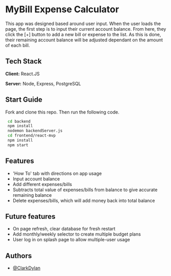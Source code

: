 
# MyBill Expense Calculator

This app was designed based around user input. When the user loads the page, the first step is to input their current account balance. From here, they click the [+] button to add a new bill or expense to the list. As this is done, their remaining account balance will be adjusted dependant on the amount of each bill.
## Tech Stack

**Client:** React.JS

**Server:** Node, Express, PostgreSQL

## Start Guide
Fork and clone this repo. Then run the following code.
```bash
 cd backend
 npm install
 nodemon backendServer.js
 cd frontend/react-mvp
 npm install
 npm start
```
## Features

- 'How To' tab with directions on app usage
- Input account balance
- Add different expenses/bills
- Subtracts total value of expenses/bills from balance to give accurate remaining balance
- Delete expenses/bills, which will add money back into total balance


## Future features

- On page refresh, clear database for fresh restart
- Add monthly/weekly selector to create multiple budget plans
- User log in on splash page to allow multiple-user usage

## Authors
- [@ClarkDylan](https://www.github.com/ClarkDylan)